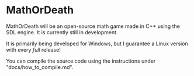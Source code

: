 # MathOrDeath

MathOrDeath will be an open-source math game made in C++ using the SDL engine.
It is currently still in development.

It is primarily being developed for Windows, but I guarantee a Linux version
with every *full* release!

You can compile the source code using the instructions under
"docs/how_to_compile.md".
